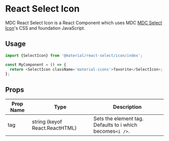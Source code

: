 # React Select Icon

MDC React Select Icon is a React Component which uses MDC [MDC Select Icon](https://github.com/material-components/material-components-web/tree/master/packages/mdc-select/icon/)'s CSS and foundation JavaScript.

## Usage

```js
import {SelectIcon} from '@material/react-select/icon/index';

const MyComponent = () => {
  return <SelectIcon className='material-icons'>favorite</SelectIcon>;
};
```

## Props

| Prop Name | Type                           | Description                                               |
| --------- | ------------------------------ | --------------------------------------------------------- |
| tag       | string (keyof React.ReactHTML) | Sets the element tag. Defaults to i which becomes`<i />`. |
